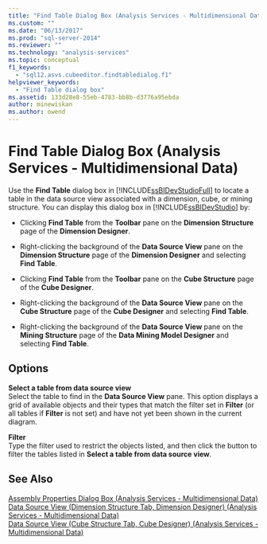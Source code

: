 ```yaml
---
title: "Find Table Dialog Box (Analysis Services - Multidimensional Data) | Microsoft Docs"
ms.custom: ""
ms.date: "06/13/2017"
ms.prod: "sql-server-2014"
ms.reviewer: ""
ms.technology: "analysis-services"
ms.topic: conceptual
f1_keywords: 
  - "sql12.asvs.cubeeditor.findtabledialog.f1"
helpviewer_keywords: 
  - "Find Table dialog box"
ms.assetid: 133d28e8-55eb-4783-bb8b-d3776a95ebda
author: minewiskan
ms.author: owend
---
```

# Find Table Dialog Box (Analysis Services - Multidimensional Data)
  Use the **Find Table** dialog box in [!INCLUDE[ssBIDevStudioFull](../includes/ssbidevstudiofull-md.md)] to locate a table in the data source view associated with a dimension, cube, or mining structure. You can display this dialog box in [!INCLUDE[ssBIDevStudio](../includes/ssbidevstudio-md.md)] by:  
  
-   Clicking **Find Table** from the **Toolbar** pane on the **Dimension Structure** page of the **Dimension Designer**.  
  
-   Right-clicking the background of the **Data Source View** pane on the **Dimension Structure** page of the **Dimension Designer** and selecting **Find Table**.  
  
-   Clicking **Find Table** from the **Toolbar** pane on the **Cube Structure** page of the **Cube Designer**.  
  
-   Right-clicking the background of the **Data Source View** pane on the **Cube Structure** page of the **Cube Designer** and selecting **Find Table**.  
  
-   Right-clicking the background of the **Data Source View** pane on the **Mining Structure** page of the **Data Mining Model Designer** and selecting **Find Table**.  
  
## Options  
 **Select a table from data source view**  
 Select the table to find in the **Data Source View** pane. This option displays a grid of available objects and their types that match the filter set in **Filter** (or all tables if **Filter** is not set) and have not yet been shown in the current diagram.  
  
 **Filter**  
 Type the filter used to restrict the objects listed, and then click the button to filter the tables listed in **Select a table from data source view**.  
  
## See Also  
 [Assembly Properties Dialog Box &#40;Analysis Services - Multidimensional Data&#41;](assembly-properties-dialog-box-analysis-services-multidimensional-data.md)   
 [Data Source View &#40;Dimension Structure Tab, Dimension Designer&#41; &#40;Analysis Services - Multidimensional Data&#41;](datasource-view-dimension-designer-analysis-services-multidimensional-data.md)   
 [Data Source View &#40;Cube Structure Tab, Cube Designer&#41; &#40;Analysis Services - Multidimensional Data&#41;](data-source-view-cube-designer-analysis-services-multidimensional-data.md)  
  
  
